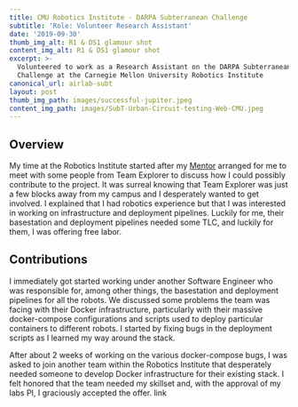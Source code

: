 ```yaml
---
title: CMU Robotics Institute - DARPA Subterranean Challenge
subtitle: 'Role: Volunteer Research Assistant'
date: '2019-09-30'
thumb_img_alt: R1 & DS1 glamour shot
content_img_alt: R1 & DS1 glamour shot
excerpt: >-
  Volunteered to work as a Research Assistant on the DARPA Subterranean
  Challenge at the Carnegie Mellon University Robotics Institute
canonical_url: airlab-subt
layout: post
thumb_img_path: images/successful-jupiter.jpeg
content_img_path: images/SubT-Urban-Circuit-testing-Web-CMU.jpeg
---
```

## Overview

My time at the Robotics Institute started after my [Mentor](https://asaba96.github.io/) arranged for me to meet with some people from Team Explorer to discuss how I could possibly contribute to the project. It was surreal knowing that Team Explorer was just a few blocks away from my campus and I desperately wanted to get involved. I explained that I had robotics experience but that I was interested in working on infrastructure and deployment pipelines. Luckily for me, their basestation and deployment pipelines needed some TLC, and luckily for them, I was offering free labor.

## Contributions

I immediately got started working under another Software Engineer who was responsible for, among other things, the basestation and deployment pipelines for all the robots. We discussed some problems the team was facing with their Docker infrastructure, particularly with their massive docker-compose configurations and scripts used to deploy particular containers to different robots. I started by fixing bugs in the deployment scripts as I learned my way around the stack.

After about 2 weeks of working on the various docker-compose bugs, I was asked to join another team within the Robotics Institute that desperately needed someone to develop Docker infrastructure for their existing stack. I felt honored that the team needed my skillset and, with the approval of my labs PI, I graciously accepted the offer. link 
